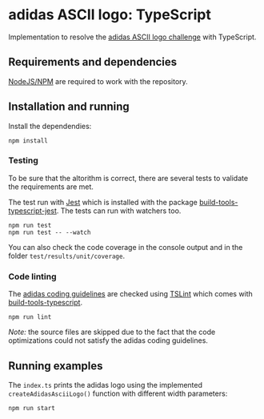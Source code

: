 # adidas ASCII logo: TypeScript

Implementation to resolve the [adidas ASCII logo challenge][adidas-ascii-logo] with TypeScript.

## Requirements and dependencies

[NodeJS/NPM][nodejs] are required to work with the repository.

## Installation and running

Install the dependendies:

```
npm install
```

### Testing

To be sure that the altorithm is correct, there are several tests to validate the requirements are met.

The test run with [Jest][jest] which is installed with the package [build-tools-typescript-jest][build-tools-typescript-jest]. The tests can run with watchers too.

```
npm run test
npm run test -- --watch
```

You can also check the code coverage in the console output and in the folder `test/results/unit/coverage`.

### Code linting

The [adidas coding guidelines][coding-guidelines] are checked using [TSLint][tslint] which comes with [build-tools-typescript][build-tools-typescript].

```
npm run lint
```

_Note:_ the source files are skipped due to the fact that the code optimizations could not satisfy the adidas coding guidelines.

## Running examples

The `index.ts` prints the adidas logo using the implemented `createAdidasAsciiLogo()` function with different width parameters:

```
npm run start
```

[adidas-ascii-logo]: ../README.md
[build-tools-typescript]: https://www.npmjs.com/package/build-tools-typescript
[build-tools-typescript-jest]: https://www.npmjs.com/package/build-tools-typescript-jest
[coding-guidelines]: https://github.com/adidas/adidas-contribution-guidelines/wiki/TypeScript-coding-guidelines
[jest]: https://jestjs.io/en/
[nodejs]: https://nodejs.org/
[tslint]: https://palantir.github.io/tslint/
